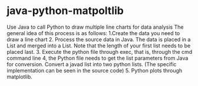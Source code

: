 # java-python-matpoltlib
Use Java to call Python to draw multiple line charts for data analysis
The general idea of this process is as follows:
1.Create the data you need to draw a line chart
2. Process the source data in Java. The data is placed in a List and merged into a List. Note that the length of your first list needs to be placed last.
3. Execute the python file through exec, that is, through the cmd command line
4, the Python file needs to get the list parameters from Java for conversion. Convert a javad list into two python lists. (The specific implementation can be seen in the source code)
5. Python plots through matplotlib.
